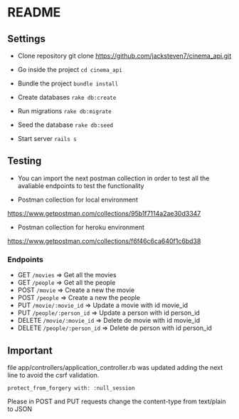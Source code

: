 # README

## Settings

* Clone repository 
  git clone https://github.com/jacksteven7/cinema_api.git

* Go inside the project
`cd cinema_api`

* Bundle the project
`bundle install`

* Create databases
`rake db:create`

* Run migrations
`rake db:migrate`

* Seed the database
`rake db:seed`

* Start server
`rails s`


## Testing 

* You can import the next postman collection in order to test all the avaliable endpoints to test the functionality

* Postman collection for local environment 

https://www.getpostman.com/collections/95b1f7114a2ae30d3347

* Postman collection for heroku environment 

https://www.getpostman.com/collections/f6f46c6ca640f1c6bd38

### Endpoints

* GET `/movies` => Get all the movies
* GET `/people` => Get all the people
* POST `/movie` => Create a new the movie
* POST `/people` => Create a new the people
* PUT `/movie/:movie_id` => Update a movie with id movie_id
* PUT `/people/:person_id` => Update a person with id person_id
* DELETE `/movie/:movie_id` => Delete de movie with id movie_id
* DELETE `/people/:person_id` => Delete de person with id person_id



## Important

file app/controllers/application_controller.rb was updated adding the next line to avoid the csrf validation.

`protect_from_forgery with: :null_session`

Please in POST and PUT requests change the content-type from text/plain to JSON
